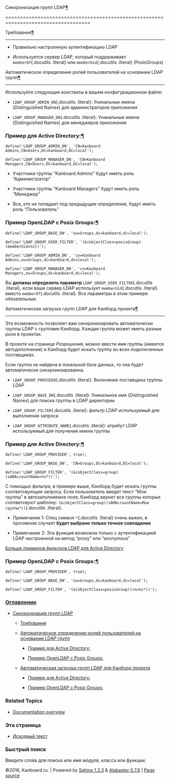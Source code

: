 Синхронизация групп LDAP[¶](#ldap-group-synchronization "Ссылка на этот заголовок")

===================================================================================



Требования[¶](#requirements "Ссылка на этот заголовок")

-------------------------------------------------------



-   Правильно настроенную аутентификацию LDAP



-   Используется сервер LDAP, который поддерживает `memberOf`{.docutils .literal} или `memberUid`{.docutils .literal} (PosixGroups)



Автоматическое определение ролей пользователей на основании LDAP групп[¶](#define-automatically-user-roles-based-on-ldap-groups "Ссылка на этот заголовок")

-----------------------------------------------------------------------------------------------------------------------------------------------------------



Используйте следующие константы в вашем конфигурационном файле:



-   `LDAP_GROUP_ADMIN_DN`{.docutils .literal}: Уникальные имена (Distinguished Names) для администраторов приложения



-   `LDAP_GROUP_MANAGER_DN`{.docutils .literal}: Уникальные имена (Distinguished Names) для менеджеров приложения



### Пример для Active Directory:[¶](#example-for-active-directory "Ссылка на этот заголовок")



    define('LDAP_GROUP_ADMIN_DN', 'CN=Kanboard Admins,CN=Users,DC=kanboard,DC=local');

    define('LDAP_GROUP_MANAGER_DN', 'CN=Kanboard Managers,CN=Users,DC=kanboard,DC=local');



-   Участники группы “Kanboard Admins” будут иметь роль “Администратор”



-   Участники группы “Kanboard Managers” будут иметь роль “Менеджер”



-   Все, кто не попадает под предыдущие определения, будут иметь роль “Пользователь”



### Пример OpenLDAP с Posix Groups:[¶](#example-for-openldap-with-posix-groups "Ссылка на этот заголовок")



    define('LDAP_GROUP_BASE_DN', 'ou=Groups,dc=kanboard,dc=local');

    define('LDAP_GROUP_USER_FILTER', '(&(objectClass=posixGroup)(memberUid=%s))');

    define('LDAP_GROUP_ADMIN_DN', 'cn=Kanboard Admins,ou=Groups,dc=kanboard,dc=local');

    define('LDAP_GROUP_MANAGER_DN', 'cn=Kanboard Managers,ou=Groups,dc=kanboard,dc=local');



Вы **должны определить параметр** `LDAP_GROUP_USER_FILTER`{.docutils .literal}, если ваше сервер LDAP использует `memberUid`{.docutils .literal} вместо `memberOf`{.docutils .literal}. Все параметры в этом примере обязательные.



Автоматическая загрузка групп LDAP для Канборд проекта[¶](#automatically-load-ldap-groups-for-project-permissions "Ссылка на этот заголовок")

---------------------------------------------------------------------------------------------------------------------------------------------



Эта возможность позволяет вам синхронизировать автоматически группы LDAP с группами Канборд. Каждая группа может иметь разные роли в проектах.



В проекте на странице *Разрешения*, можно ввести имя группы (имеется автодополнение) и Канборд будет искать группу во всех подключенных поставщиках.



Если группа не найдена в локальной базе данных, то она будет автоматически синхронизированна.



-   `LDAP_GROUP_PROVIDER`{.docutils .literal}: Включение поставщика группы LDAP



-   `LDAP_GROUP_BASE_DN`{.docutils .literal}: Уникальное имя (Distinguished Names) для поиска группы в LDAP директории



-   `LDAP_GROUP_FILTER`{.docutils .literal}: фильтр LDAP используемый для выполнения запроса



-   `LDAP_GROUP_ATTRIBUTE_NAME`{.docutils .literal}: атрибут LDAP используемый для получения имени группы



### Пример для Active Directory:[¶](#id1 "Ссылка на этот заголовок")



    define('LDAP_GROUP_PROVIDER', true);

    define('LDAP_GROUP_BASE_DN', 'CN=Groups,DC=kanboard,DC=local');

    define('LDAP_GROUP_FILTER', '(&(objectClass=group)(sAMAccountName=%s*))');



С помощью фильтра, в примере выше, Канборд будет искать группы соответсвующие запросу. Если пользователь введет текст “Мои группы” в автозаполняемое поле, Канборд вернет все группы которые соответсвуют шаблону: `(&(objectClass=group)(sAMAccountName=Мои группы*))`{.docutils .literal}.



-   Примечание 1: Спец символ `*`{.docutils .literal} очень важен, в противном случает **будет выбрано только точное совпадение**



-   Примечание 2: Эта функция возможна только с аутентификацией LDAP настроенной на метод “proxy” или “anonymous”



[Больше примеров фильтров LDAP для Active Directory](http://social.technet.microsoft.com/wiki/contents/articles/5392.active-directory-ldap-syntax-filters.aspx)



### Пример OpenLDAP с Posix Groups:[¶](#id2 "Ссылка на этот заголовок")



    define('LDAP_GROUP_PROVIDER', true);

    define('LDAP_GROUP_BASE_DN', 'ou=Groups,dc=kanboard,dc=local');

    define('LDAP_GROUP_FILTER', '(&(objectClass=posixGroup)(cn=%s*))');



### [Оглавление](index.markdown)



-   [Синхронизация групп LDAP](#)

    -   [Требования](#requirements)

    -   [Автоматическое определение ролей пользователей на основании LDAP групп](#define-automatically-user-roles-based-on-ldap-groups)

        -   [Пример для Active Directory:](#example-for-active-directory)

        -   [Пример OpenLDAP с Posix Groups:](#example-for-openldap-with-posix-groups)

    -   [Автоматическая загрузка групп LDAP для Канборд проекта](#automatically-load-ldap-groups-for-project-permissions)

        -   [Пример для Active Directory:](#id1)

        -   [Пример OpenLDAP с Posix Groups:](#id2)



### Related Topics



-   [Documentation overview](index.markdown)



### Эта страница



-   [Исходный текст](_sources/ldap-group-sync.txt)



### Быстрый поиск



Введите слова для поиска или имя модуля, класса или функции.



©2016, Kanboard.ru. | Powered by [Sphinx 1.3.3](http://sphinx-doc.org/) & [Alabaster 0.7.8](https://github.com/bitprophet/alabaster) | [Page source](_sources/ldap-group-sync.txt)

